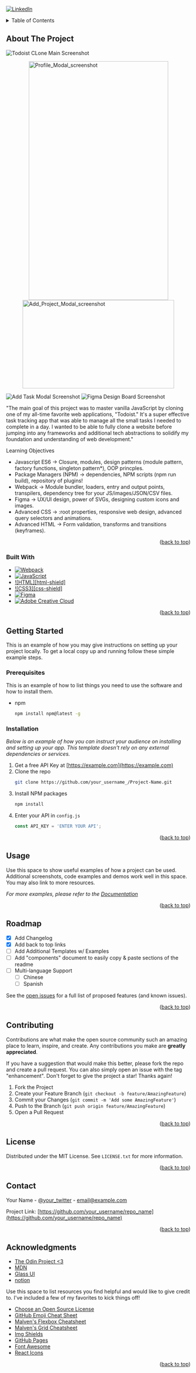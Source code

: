 
<a name="readme-top"></a>
[![LinkedIn][linkedin-shield]][linkedin-url]



<!-- TABLE OF CONTENTS -->
<details>
  <summary>Table of Contents</summary>
  <ol>
    <li>
      <a href="#about-the-project">About The Project</a>
      <ul>
        <li><a href="#built-with">Built With</a></li>
      </ul>
    </li>
    <li>
      <a href="#getting-started">Getting Started</a>
      <ul>
        <li><a href="#prerequisites">Prerequisites</a></li>
        <li><a href="#installation">Installation</a></li>
      </ul>
    </li>
    <li><a href="#usage">Usage</a></li>
    <li><a href="#roadmap">Roadmap</a></li>
    <li><a href="#contributing">Contributing</a></li>
    <li><a href="#license">License</a></li>
    <li><a href="#contact">Contact</a></li>
    <li><a href="#acknowledgments">Acknowledgments</a></li>
  </ol>
</details>



<!-- ABOUT THE PROJECT -->
## About The Project
<div></div>

![Todoist CLone Main Screenshot][product-screenshot-main]
<div style="display: flex; flex-direction: column; align-items: center; justify-content:center;">
    <img src="screenshots/profile-settings-modal-screenshot.png" alt="Profile_Modal_screenshot" width="381px" height="651px">
    <img src="screenshots/add-project-modal-screenshot.png" alt="Add_Project_Modal_screenshot" width="414.5px" height="241px">
</div>

![Add Task Modal Screenshot][product-screenshot-add-task]
![Figma Design Board Screenshot][product-screenshot-figma]

"The main goal of this project was to master vanilla JavaScript by cloning one of my all-time favorite web applications, "Todoist." It's a super effective task tracking app that was able to manage all the small tasks I needed to complete in a day.
I wanted to be able to fully clone a website before jumping into any frameworks and additional tech abstractions to solidify my foundation and understanding of web development."

Learning Objectives
* Javascript ES6 -> Closure, modules, design patterns (module pattern, factory functions, singleton pattern*), OOP princples.
* Package Managers (NPM) ->  dependencies, NPM scripts (npm run build), repository of plugins!
* Webpack -> Module bundler, loaders, entry and output points, transpilers, dependency tree for your JS/images/JSON/CSV files.
* Figma -> UX/UI design, power of SVGs, designing custom icons and images.
* Advanced CSS -> :root properties, responsive web design, advanced query selectors and animations.
* Advanced HTML -> Form validation, transforms and transitions (keyframes).

<p align="right">(<a href="#readme-top">back to top</a>)</p>

### Built With

* [![Webpack][webpack-shield]][webpack-url]
* [![JavaScript][javascript-shield]][javascript-url]
* [![HTML][html-shield]][html-url]
* [![CSS3][css-shield]][css-url]
* [![Figma][figma-shield]][figma-url]
* [![Adobe Creative Cloud][adobe-creative-cloud-shield]][adobe-creative-cloud-url]


<p align="right">(<a href="#readme-top">back to top</a>)</p>



<!-- GETTING STARTED -->
## Getting Started

This is an example of how you may give instructions on setting up your project locally.
To get a local copy up and running follow these simple example steps.

### Prerequisites

This is an example of how to list things you need to use the software and how to install them.
* npm
  ```sh
  npm install npm@latest -g
  ```

### Installation

_Below is an example of how you can instruct your audience on installing and setting up your app. This template doesn't rely on any external dependencies or services._

1. Get a free API Key at [https://example.com](https://example.com)
2. Clone the repo
   ```sh
   git clone https://github.com/your_username_/Project-Name.git
   ```
3. Install NPM packages
   ```sh
   npm install
   ```
4. Enter your API in `config.js`
   ```js
   const API_KEY = 'ENTER YOUR API';
   ```

<p align="right">(<a href="#readme-top">back to top</a>)</p>



<!-- USAGE EXAMPLES -->
## Usage

Use this space to show useful examples of how a project can be used. Additional screenshots, code examples and demos work well in this space. You may also link to more resources.

_For more examples, please refer to the [Documentation](https://example.com)_

<p align="right">(<a href="#readme-top">back to top</a>)</p>



<!-- ROADMAP -->
## Roadmap

- [x] Add Changelog
- [x] Add back to top links
- [ ] Add Additional Templates w/ Examples
- [ ] Add "components" document to easily copy & paste sections of the readme
- [ ] Multi-language Support
    - [ ] Chinese
    - [ ] Spanish

See the [open issues](https://github.com/othneildrew/Best-README-Template/issues) for a full list of proposed features (and known issues).

<p align="right">(<a href="#readme-top">back to top</a>)</p>



<!-- CONTRIBUTING -->
## Contributing

Contributions are what make the open source community such an amazing place to learn, inspire, and create. Any contributions you make are **greatly appreciated**.

If you have a suggestion that would make this better, please fork the repo and create a pull request. You can also simply open an issue with the tag "enhancement".
Don't forget to give the project a star! Thanks again!

1. Fork the Project
2. Create your Feature Branch (`git checkout -b feature/AmazingFeature`)
3. Commit your Changes (`git commit -m 'Add some AmazingFeature'`)
4. Push to the Branch (`git push origin feature/AmazingFeature`)
5. Open a Pull Request

<p align="right">(<a href="#readme-top">back to top</a>)</p>



<!-- LICENSE -->
## License

Distributed under the MIT License. See `LICENSE.txt` for more information.

<p align="right">(<a href="#readme-top">back to top</a>)</p>



<!-- CONTACT -->
## Contact

Your Name - [@your_twitter](https://twitter.com/your_username) - email@example.com

Project Link: [https://github.com/your_username/repo_name](https://github.com/your_username/repo_name)

<p align="right">(<a href="#readme-top">back to top</a>)</p>



<!-- ACKNOWLEDGMENTS -->
## Acknowledgments

* [The Odin Project <3](https://www.theodinproject.com/dashboard)
* [MDN](https://developer.mozilla.org/en-US/)
* [Glass UI](https://ui.glass/generator/)
* [notion](https://www.notion.so/)

Use this space to list resources you find helpful and would like to give credit to. I've included a few of my favorites to kick things off!

* [Choose an Open Source License](https://choosealicense.com)
* [GitHub Emoji Cheat Sheet](https://www.webpagefx.com/tools/emoji-cheat-sheet)
* [Malven's Flexbox Cheatsheet](https://flexbox.malven.co/)
* [Malven's Grid Cheatsheet](https://grid.malven.co/)
* [Img Shields](https://shields.io)
* [GitHub Pages](https://pages.github.com)
* [Font Awesome](https://fontawesome.com)
* [React Icons](https://react-icons.github.io/react-icons/search)

<p align="right">(<a href="#readme-top">back to top</a>)</p>



<!-- MARKDOWN LINKS & IMAGES -->



[license-url]: https://github.com/othneildrew/Best-README-Template/blob/master/LICENSE.txt
[linkedin-shield]: https://img.shields.io/badge/-LinkedIn-black.svg?style=for-the-badge&logo=linkedin&colorB=555
[linkedin-url]: https://www.linkedin.com/in/josiah-schwahn-b58522184/

[product-screenshot-main]: screenshots/todoist-clone-screenshot.png 
[product-screenshot-figma]: screenshots/figma-icon-screenshot.png
[product-screenshot-add-task]: screenshots/add-task-modal-screenshot.png

[webpack-shield]: https://img.shields.io/badge/Webpack-8DD6F9?style=for-the-badge&logo=Webpack&logoColor=white
[figma-shield]: https://img.shields.io/badge/Figma-F24E1E?style=for-the-badge&logo=figma&logoColor=white
[adobe-creative-cloud-shield]: https://img.shields.io/badge/Adobe%20Creative%20Cloud-DA1F26?style=for-the-badge&logo=Adobe%20Creative%20Cloud&logoColor=white
[javascript-shield]: https://img.shields.io/badge/JavaScript-F7DF1E?style=for-the-badge&logo=javascript&logoColor=black
[html5-shield]: https://img.shields.io/badge/HTML5-E34F26?style=for-the-badge&logo=html5&logoColor=white
[css3-shield]: https://img.shields.io/badge/CSS-239120?&style=for-the-badge&logo=css3&logoColor=white

[webpack-url]: https://webpack.js.org/
[figma-url]: https://www.figma.com/
[adobe-creative-cloud-url]: https://www.adobe.com/creativecloud.html
[javascript-url]: https://www.javascript.com/
[css-url]: https://www.w3.org/Style/CSS/Overview.en.html
[html-url]: https://html.com/


